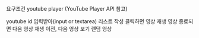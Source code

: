 요구조건
youtube player (YouTube Player API 참고)

youtube id 입력받아(input or textarea) 리스트 작성
클릭하면 영상 재생
영상 종료되면 다음 영상 재생
이전, 다음 영상 보기
랜덤 영상